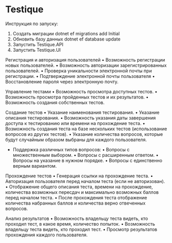 # Testique

Инструкция по запуску:
1. Создать миграции dotnet ef migrations add Initial
2. Обновить базу данных dotnet ef database update
3. Запустить Testique.API
4. Запустить Testique.UI

Регистрация и авторизация пользователей
• Возможность регистрации новых пользователей.
• Возможность авторизации зарегистрированных пользователей.
• Проверка уникальности электронной почты при регистрации.
• Подтверждение электронной почты пользователя
• Восстановление пароля через электронную почту.

Управление тестами
• Возможность просмотра доступных тестов.
• Возможность просмотра пройденных тестов и их результатов.
• Возможность создания собственных тестов.

Создание тестов
• Указание наименования тестирования.
• Указание описания тестирования.
• Возможность указания даты завершения доступа к тестированию или
времени на прохождение теста.
• Возможность создания теста на базе нескольких тестов (использование
вопросов из других тестов).
• Указание количества вопросов, которые будут случайным образом
выбраны для каждого пользователя.

- Поддержка различных типов вопросов:
• Вопросы с множественным выбором.
• Вопросы с расширенным ответом.
• Вопросы на указание в нужном порядке.
• Вопросы с единственно верным вариантом.

Прохождение тестов
• Генерация ссылки на прохождение теста.
• Авторизация пользователя перед началом теста (если не авторизован).
• Отображение общего описания теста, времени на прохождение,
количества возможных пересдач и максимально возможных баллов
перед началом теста.
• После прохождения теста отображение количества набранных баллов и
количества верно отвеченных вопросов.

Анализ результатов
• Возможность владельцу теста видеть, кто проходил тест, в какое время,
количество попыток.
• Возможность владельцу теста видеть, кто проходил тест.
• Просмотр результатов прохождения каждого пользователя.
